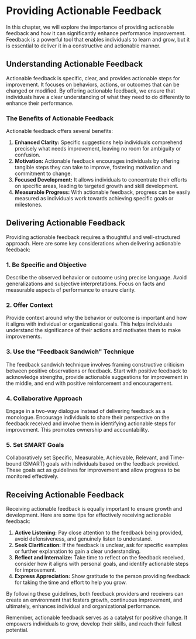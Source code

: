 Providing Actionable Feedback
======================================

In this chapter, we will explore the importance of providing actionable feedback and how it can significantly enhance performance improvement. Feedback is a powerful tool that enables individuals to learn and grow, but it is essential to deliver it in a constructive and actionable manner.

Understanding Actionable Feedback
---------------------------------

Actionable feedback is specific, clear, and provides actionable steps for improvement. It focuses on behaviors, actions, or outcomes that can be changed or modified. By offering actionable feedback, we ensure that individuals have a clear understanding of what they need to do differently to enhance their performance.

### The Benefits of Actionable Feedback

Actionable feedback offers several benefits:

1. **Enhanced Clarity:** Specific suggestions help individuals comprehend precisely what needs improvement, leaving no room for ambiguity or confusion.
2. **Motivation:** Actionable feedback encourages individuals by offering tangible steps they can take to improve, fostering motivation and commitment to change.
3. **Focused Development:** It allows individuals to concentrate their efforts on specific areas, leading to targeted growth and skill development.
4. **Measurable Progress:** With actionable feedback, progress can be easily measured as individuals work towards achieving specific goals or milestones.

Delivering Actionable Feedback
------------------------------

Providing actionable feedback requires a thoughtful and well-structured approach. Here are some key considerations when delivering actionable feedback:

### 1. Be Specific and Objective

Describe the observed behavior or outcome using precise language. Avoid generalizations and subjective interpretations. Focus on facts and measurable aspects of performance to ensure clarity.

### 2. Offer Context

Provide context around why the behavior or outcome is important and how it aligns with individual or organizational goals. This helps individuals understand the significance of their actions and motivates them to make improvements.

### 3. Use the "Feedback Sandwich" Technique

The feedback sandwich technique involves framing constructive criticism between positive observations or feedback. Start with positive feedback to acknowledge strengths, provide actionable suggestions for improvement in the middle, and end with positive reinforcement and encouragement.

### 4. Collaborative Approach

Engage in a two-way dialogue instead of delivering feedback as a monologue. Encourage individuals to share their perspective on the feedback received and involve them in identifying actionable steps for improvement. This promotes ownership and accountability.

### 5. Set SMART Goals

Collaboratively set Specific, Measurable, Achievable, Relevant, and Time-bound (SMART) goals with individuals based on the feedback provided. These goals act as guidelines for improvement and allow progress to be monitored effectively.

Receiving Actionable Feedback
-----------------------------

Receiving actionable feedback is equally important to ensure growth and development. Here are some tips for effectively receiving actionable feedback:

1. **Active Listening:** Pay close attention to the feedback being provided, avoid defensiveness, and genuinely listen to understand.
2. **Seek Clarification:** If the feedback is unclear, ask for specific examples or further explanation to gain a clear understanding.
3. **Reflect and Internalize:** Take time to reflect on the feedback received, consider how it aligns with personal goals, and identify actionable steps for improvement.
4. **Express Appreciation:** Show gratitude to the person providing feedback for taking the time and effort to help you grow.

By following these guidelines, both feedback providers and receivers can create an environment that fosters growth, continuous improvement, and ultimately, enhances individual and organizational performance.

Remember, actionable feedback serves as a catalyst for positive change. It empowers individuals to grow, develop their skills, and reach their fullest potential.
